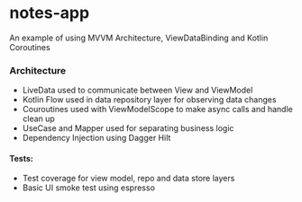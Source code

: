 # notes-app
An example of using MVVM Architecture, ViewDataBinding and Kotlin Coroutines


### Architecture
- LiveData used to communicate between View and ViewModel
- Kotlin Flow used in data repository layer for observing data changes
- Couroutines used with ViewModelScope to make async calls and handle clean up
- UseCase and Mapper used for separating business logic
- Dependency Injection using Dagger Hilt


#### Tests:
- Test coverage for view model, repo and data store layers
- Basic UI smoke test using espresso
